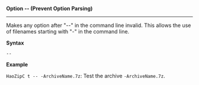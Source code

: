 ﻿**Option -- (Prevent Option Parsing)**

--------------------------------------------------------------------------------

Makes any option after "--" in the command line invalid. This allows the use of filenames starting with "-" in the command line.

**Syntax**

`--`

**Example**

`HaoZipC t -- -ArchiveName.7z`: Test the archive `-ArchiveName.7z`.